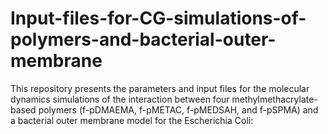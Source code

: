 # Input-files-for-CG-simulations-of-polymers-and-bacterial-outer-membrane

This repository presents the parameters and input files for the molecular dynamics simulations of the interaction between four methylmethacrylate-based polymers (f-pDMAEMA, f-pMETAC, f-pMEDSAH, and f-pSPMA) and a bacterial outer membrane model for the Escherichia Coli:


